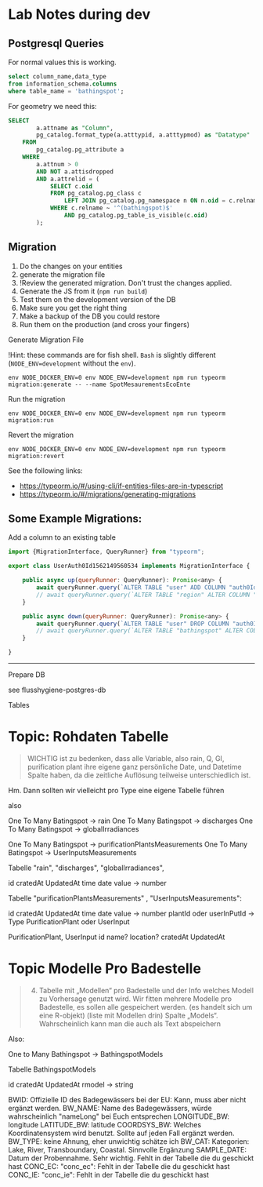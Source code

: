 # Lab Notes during dev

## Postgresql Queries

For normal values this is working.

```sql
select column_name,data_type
from information_schema.columns
where table_name = 'bathingspot';
```

For geometry we need this:

```sql
SELECT
        a.attname as "Column",
        pg_catalog.format_type(a.atttypid, a.atttypmod) as "Datatype"
    FROM
        pg_catalog.pg_attribute a
    WHERE
        a.attnum > 0
        AND NOT a.attisdropped
        AND a.attrelid = (
            SELECT c.oid
            FROM pg_catalog.pg_class c
                LEFT JOIN pg_catalog.pg_namespace n ON n.oid = c.relnamespace
            WHERE c.relname ~ '^(bathingspot)$'
                AND pg_catalog.pg_table_is_visible(c.oid)
        );
```

## Migration

1. Do the changes on your entities
2. generate the migration file
3. !Review the generated migration. Don't trust the changes applied.
4. Generate the JS from it (`npm run build`)
5. Test them on the development version of the DB
6. Make sure you get the right thing
7. Make a backup of the DB you could restore
8. Run them on the production (and cross your fingers)

Generate Migration File

!Hint: these commands are for fish shell. `Bash` is slightly different (`NODE_ENV=development` without the `env`).

```fish
env NODE_DOCKER_ENV=0 env NODE_ENV=development npm run typeorm migration:generate -- --name SpotMesaurementsEcoEnte
```

Run the migration

```fish
env NODE_DOCKER_ENV=0 env NODE_ENV=development npm run typeorm migration:run
```

Revert the migration

```fish
env NODE_DOCKER_ENV=0 env NODE_ENV=development npm run typeorm migration:revert
```


See the following links:

- https://typeorm.io/#/using-cli/if-entities-files-are-in-typescript
- https://typeorm.io/#/migrations/generating-migrations

## Some Example Migrations:

Add a column to an existing table

```js
import {MigrationInterface, QueryRunner} from "typeorm";

export class UserAuth0Id1562149560534 implements MigrationInterface {

    public async up(queryRunner: QueryRunner): Promise<any> {
        await queryRunner.query(`ALTER TABLE "user" ADD COLUMN "auth0Id" varchar(255)`);
        // await queryRunner.query(`ALTER TABLE "region" ALTER COLUMN "area" TYPE geometry(Polygon,4326)`);
    }

    public async down(queryRunner: QueryRunner): Promise<any> {
        await queryRunner.query(`ALTER TABLE "user" DROP COLUMN "auth0Id"`);
        // await queryRunner.query(`ALTER TABLE "bathingspot" ALTER COLUMN "area" TYPE geometry(POINT,4326)`);
    }

}

```

----

Prepare DB

see flusshygiene-postgres-db

Tables

Topic: Rohdaten Tabelle
=======================

> WICHTIG ist zu bedenken, dass alle Variable, also rain, Q, GI, purification plant ihre eigene ganz persönliche Date, und Datetime Spalte haben, da die zeitliche Auflösung teilweise unterschiedlich ist.

Hm. Dann sollten wir vielleicht pro Type eine eigene Tabelle führen

also

One To Many Batingspot -> rain
One To Many Batingspot -> discharges
One To Many Batingspot -> globalIrradiances

One To Many Batingspot -> purificationPlantsMeasurements
One To Many Batingspot -> UserInputsMeasurements


Tabelle "rain", "discharges", "globalIrradiances",

id
cratedAt
UpdatedAt
time
date
value -> number

Tabelle "purificationPlantsMeasurements" , "UserInputsMeasurements":

id
cratedAt
UpdatedAt
time
date
value -> number
plantId oder userInPutId -> Type PurificationPlant oder UserInput

PurificationPlant, UserInput
id
name?
location?
cratedAt
UpdatedAt


Topic Modelle Pro Badestelle
============================

> 4. Tabelle mit „Modellen“ pro Badestelle und der Info welches Modell zu Vorhersage genutzt wird. Wir fitten mehrere Modelle pro Badestelle, es sollen alle gespeichert werden. (es handelt sich um eine R-objekt) (liste mit Modellen drin) Spalte „Models“. Wahrscheinlich kann man die auch als Text abspeichern


Also:


One to Many Bathingspot -> BathingspotModels

Tabelle BathingspotModels

id
cratedAt
UpdatedAt
rmodel -> string



BWID: 			Offizielle ID des Badegewässers bei der EU: Kann, muss aber nicht ergänzt werden.
BW_NAME: 		Name des Badegewässers, würde wahrscheinlich "nameLong" bei Euch entsprechen
LONGITUDE_BW: 	longitude
LATITUDE_BW:		latitude
COORDSYS_BW:	Welches Koordinatensystem wird benutzt. Sollte auf jeden Fall ergänzt werden.
BW_TYPE:		keine Ahnung, eher unwichtig schätze ich
BW_CAT:		Kategorien: Lake, River, Transboundary, Coastal. Sinnvolle Ergänzung
SAMPLE_DATE:		Datum der Probennahme. Sehr wichtig. Fehlt in der Tabelle die du geschickt hast
CONC_EC:		"conc_ec": Fehlt in der Tabelle die du geschickt hast
CONC_IE:		"conc_ie": Fehlt in der Tabelle die du geschickt hast



